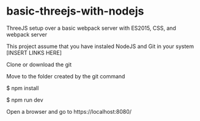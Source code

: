 # basic-threejs-with-nodejs
ThreeJS setup over a basic webpack server with ES2015, CSS, and webpack server

This project assume that you have instaled NodeJS and Git in your system
[INSERT LINKS HERE]

Clone or download the git

Move to the folder created by the git command

$ npm install

$ npm run dev

Open a browser and go to https://localhost:8080/
